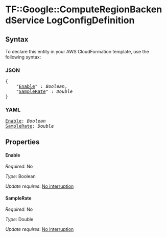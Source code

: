# TF::Google::ComputeRegionBackendService LogConfigDefinition

## Syntax

To declare this entity in your AWS CloudFormation template, use the following syntax:

### JSON

<pre>
{
    "<a href="#enable" title="Enable">Enable</a>" : <i>Boolean</i>,
    "<a href="#samplerate" title="SampleRate">SampleRate</a>" : <i>Double</i>
}
</pre>

### YAML

<pre>
<a href="#enable" title="Enable">Enable</a>: <i>Boolean</i>
<a href="#samplerate" title="SampleRate">SampleRate</a>: <i>Double</i>
</pre>

## Properties

#### Enable

_Required_: No

_Type_: Boolean

_Update requires_: [No interruption](https://docs.aws.amazon.com/AWSCloudFormation/latest/UserGuide/using-cfn-updating-stacks-update-behaviors.html#update-no-interrupt)

#### SampleRate

_Required_: No

_Type_: Double

_Update requires_: [No interruption](https://docs.aws.amazon.com/AWSCloudFormation/latest/UserGuide/using-cfn-updating-stacks-update-behaviors.html#update-no-interrupt)


